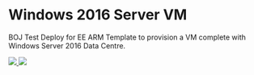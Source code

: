 # Windows 2016 Server VM
BOJ Test Deploy for EE
ARM Template to provision a VM complete with Windows Server 2016 Data Centre.  


<a href="https://portal.azure.com/#create/microsoft.template/uri/https%3A%2F%2Fraw.githubusercontent.com%2FBrettOJ%2FEEAzureAutomation%2Fmaster%2Fbojtestdeploy%2Ftemplate.json" target="_blank">
    <img src="http://azuredeploy.net/deploybutton.png"/>
</a>
<a href="http://armviz.io/#/?load=https://raw.githubusercontent.com/BrettOJ/EEAzureAutomation/master/WindowsServer/azuredeploy.json" target="_blank">
    <img src="http://armviz.io/visualizebutton.png"/>
</a>

